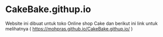# CakeBake.githup.io
Website ini dibuat untuk toko Online shop Cake dan berikut ini link untuk melihatnya ( https://mohpras.github.io/CakeBake.githup.io/ )

